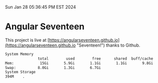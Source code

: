 Sun Jan 28 05:36:45 PM EST 2024

# Angular Seventeen


This project is live at [https://angularseventeen.github.io](https://angularseventeen.github.io "Seventeen!") thanks to Github.

```bash
System Memory
               total        used        free      shared  buff/cache   available
Mem:            15Gi       5.9Gi       1.1Gi       1.1Gi       9.8Gi       9.4Gi
Swap:          8.0Gi       1.3Gi       6.7Gi
System Storage
394M	.
```
